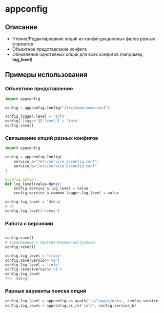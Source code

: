 # appconfig

## Описание

* Чтение/Редактирование опций из конфигурационных фалов разных форматов
* Объектное представление конфига
* Обновление однотивных опций для всех конфигов (например, **log_level**)

## Примеры использования

### Объектное представление 

```python
import appconfig

config = appconfig.Config("/etc/some/some.conf")

config.logger.level = 'info'
config['logger']['level'] = 'info'
config.save()
```

### Связывание опций разных конфигов

```python
import appconfig

config = appconfig.Config(
    service_a="/etc/service_a/config.conf",
    service_b="/etc/service_b/config.conf"
)

@config.option
def log_level(value=None):
    config.service_a.log_level = value
    config.service_b.common.logger.log_level = value

config.log_level = 'debug'
# or
config.log_level('debug')
```

### Работа с версиями

```python

config.save()
# возвращение к первоначальным настройкам
config.reset()

config.log_level = 'trace'
config.save(version='v1')
config.log_level = 'info'
config.reset(version='vi')
config.log_level
>>> 'debug'
```

### Рарные варианты поиска опций

```python
config.log_level = appconfig.as_xpath('.//logger/data', config.service_a)
config.log_level = appconfig.as_re('info', config.service_b)
```

